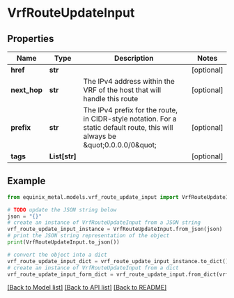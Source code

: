# VrfRouteUpdateInput


## Properties

Name | Type | Description | Notes
------------ | ------------- | ------------- | -------------
**href** | **str** |  | [optional] 
**next_hop** | **str** | The IPv4 address within the VRF of the host that will handle this route | [optional] 
**prefix** | **str** | The IPv4 prefix for the route, in CIDR-style notation. For a static default route, this will always be \&quot;0.0.0.0/0\&quot; | [optional] 
**tags** | **List[str]** |  | [optional] 

## Example

```python
from equinix_metal.models.vrf_route_update_input import VrfRouteUpdateInput

# TODO update the JSON string below
json = "{}"
# create an instance of VrfRouteUpdateInput from a JSON string
vrf_route_update_input_instance = VrfRouteUpdateInput.from_json(json)
# print the JSON string representation of the object
print(VrfRouteUpdateInput.to_json())

# convert the object into a dict
vrf_route_update_input_dict = vrf_route_update_input_instance.to_dict()
# create an instance of VrfRouteUpdateInput from a dict
vrf_route_update_input_form_dict = vrf_route_update_input.from_dict(vrf_route_update_input_dict)
```
[[Back to Model list]](../README.md#documentation-for-models) [[Back to API list]](../README.md#documentation-for-api-endpoints) [[Back to README]](../README.md)


